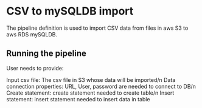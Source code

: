 # CSV to mySQLDB import

The pipeline definition is used to import CSV data from files in aws S3 to aws RDS mySQLDB.

## Running the pipeline

User needs to provide:

Input csv file: The csv file in S3 whose data will be imported/n
Data connection properties: URL, User, password are needed to connect to DB/n
Create statement: create statement needed to create table/n
Insert statement: insert statement needed to insert data in table

